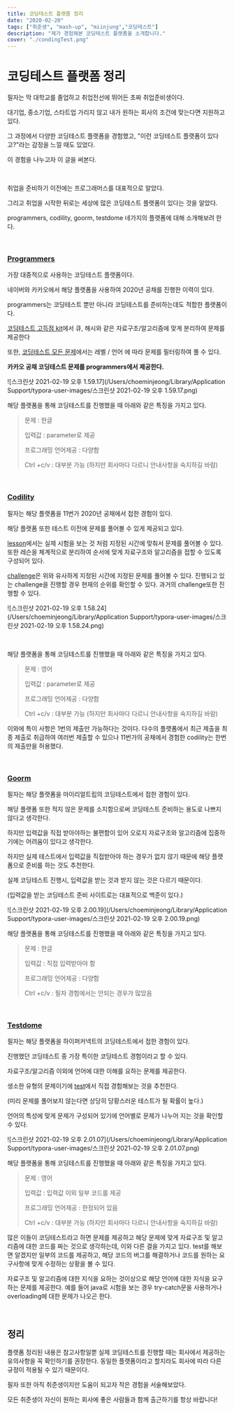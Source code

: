 ```yaml
---
title: 코딩테스트 플랫폼 정리
date: "2020-02-20"
tags: ["취준생", "mash-up", "miinjung","코딩테스트"]
description: "제가 경험해본 코딩테스트 플랫폼을 소개합니다."
cover: "./condingTest.png"
---
```




# 코딩테스트 플랫폼 정리

필자는 막 대학교를 졸업하고 취업전선에 뛰어든 초짜 취업준비생이다.

대기업, 중소기업, 스타트업 가리지 않고 내가 원하는 회사의 조건에 맞는다면 지원하고 있다.

그 과정에서 다양한 코딩테스트 플랫폼을 경험했고, "이런 코딩테스트 플랫폼이 있다고?"라는 감정을 느낄 때도 있었다.

이 경험을 나누고자 이 글을 써본다.

<br/>

취업을 준비하기 이전에는 프로그래머스를 대표적으로 알았다.

그리고 취업을 시작한 뒤로는 세상에 많은 코딩테스트 플랫폼이 있다는 것을 알았다.

programmers, codility, goorm, testdome 네가지의 플랫폼에 대해 소개해보려 한다.

<br/>

### [Programmers](https://programmers.co.kr)

가장 대중적으로 사용하는 코딩테스트 플랫폼이다.

네이버와 카카오에서 해당 플랫폼을 사용하여 2020년 공채를 진행한 이력이 있다.

programmers는 코딩테스트 뿐만 아니라 코딩테스트를 준비하는데도 적합한 플랫폼이다.

[코딩테스트 고득점 kit](https://programmers.co.kr/learn/challenges)에서 큐, 해시와 같은 자료구조/알고리즘에 맞게 분리하여 문제를 제공한다 

또한, [코딩테스트 모든 문제](https://programmers.co.kr/learn/challenges?tab=all_challenges)에서는 레벨 / 언어 에 따라 문제를 필터링하여 풀 수 있다. 

**카카오 공채 코딩테스트 문제를 programmers에서 제공한다.**

![스크린샷 2021-02-19 오후 1.59.17](/Users/choeminjeong/Library/Application Support/typora-user-images/스크린샷 2021-02-19 오후 1.59.17.png)<br/>

해당 플랫폼을 통해 코딩테스트를 진행했을 때 아래와 같은 특징을 가지고 있다.

> 문제 : 한글
>
> 입력값 : parameter로 제공
>
> 프로그래밍 언어제공 : 다양함
>
> Ctrl +c/v : 대부분 가능 (하지만 회사마다 다르니 안내사항을 숙지하길 바람)

<br/>

### [Codility](https://www.codility.com)

필자는 해당 플랫폼을 11번가 2020년 공채에서 접한 경험이 있다.

해당 플랫폼 또한 테스트 이전에 문제를 풀어볼 수 있게 제공되고 있다.

[lesson](https://app.codility.com/programmers/lessons/1-iterations/)에서는 실제 시험을 보는 것 처럼 지정된 시간에 맞춰서 문제를 풀어볼 수 있다. 또한 레슨을 체계적으로 분리하여 순서에 맞게 자료구조와 알고리즘을 접할 수 있도록 구성되어 있다.

[challenge](https://app.codility.com/programmers/challenges/)은 위와 유사하게 지정된 시간에 지정된 문제를 풀어볼 수 있다. 진행되고 있는 challenge을 진행할 경우 현재의 순위를 확인할 수 있다. 과거의 challenge또한 진행할 수 있다.

![스크린샷 2021-02-19 오후 1.58.24](/Users/choeminjeong/Library/Application Support/typora-user-images/스크린샷 2021-02-19 오후 1.58.24.png)

<br/>

해당 플랫폼을 통해 코딩테스트를 진행했을 때 아래와 같은 특징을 가지고 있다.

> 문제 : 영어
>
> 입력값 : parameter로 제공
>
> 프로그래밍 언어제공 : 다양함
>
> Ctrl +c/v : 대부분 가능 (하지만 회사마다 다르니 안내사항을 숙지하길 바람)

이와에 특이 사항은 1번의 제출만 가능하다는 것이다. 다수의 플랫폼에서 최근 제출을 최종 제출로 취급하여 여러번 제출할 수 있으나 11번가의 공채에서 경험한 codility는 한번의 제출만을 허용했다.

<br/>

### [Goorm](https://level.goorm.io)

필자는 해당 플랫폼을 마이리얼트립의 코딩테스트에서 접한 경험이 있다.

해당 플랫폼 또한 적지 않은 문제를 소지함으로써 코딩테스트 준비하는 용도로 나쁘지 않다고 생각한다.

하지만 입력값을 직접 받아야하는 불편함이 있어 오로지 자료구조와 알고리즘에 집중하기에는 어려움이 있다고 생각한다.

하지만 실제 테스트에서 입력값을 직접받아야 하는 경우가 없지 않기 때문에 해당 플랫폼으로 준비를 하는 것도 추천한다.

실제 코딩테스트 진행시, 입력값을 받는 것과 받지 않는 것은 다르기 때문이다.

(입력값을 받는 코딩테스트 준비 사이트로는 대표적으로 백준이 있다.)

![스크린샷 2021-02-19 오후 2.00.19](/Users/choeminjeong/Library/Application Support/typora-user-images/스크린샷 2021-02-19 오후 2.00.19.png)<br/>

해당 플랫폼을 통해 코딩테스트를 진행했을 때 아래와 같은 특징을 가지고 있다.

> 문제 : 한글
>
> 입력값 : 직접 입력받아야 함
>
> 프로그래밍 언어제공 : 다양함
>
> Ctrl +c/v : 필자 경험에서는 안되는 경우가 많았음

<br/>

### [Testdome](https://www.testdome.com)

필자는 해당 플랫폼을 하이퍼커넥트의 코딩테스트에서 접한 경험이 있다.

진행했던 코딩테스트 중 가장 특이한 코딩테스트 경험이라고 할 수 있다.

자료구조/알고리즘 이외에 언어에 대한 이해를 요하는 문제를 제공한다.

생소한 유형의 문제이기에 [test](https://www.testdome.com/tests)에서 직접 경험해보는 것을 추천한다. 

(미리 문제를 풀어보지 않는다면 상당히 당황스러운 테스트가 될 확률이 높다.)

언어의 특성에 맞게 문제가 구성되어 있기에 언어별로 문제가 나누어 지는 것을 확인할 수 있다.

![스크린샷 2021-02-19 오후 2.01.07](/Users/choeminjeong/Library/Application Support/typora-user-images/스크린샷 2021-02-19 오후 2.01.07.png)<br/>

해당 플랫폼을 통해 코딩테스트를 진행했을 때 아래와 같은 특징을 가지고 있다.

> 문제 : 영어
>
> 입력값 : 입력값 이외 일부 코드를 제공
>
> 프로그래밍 언어제공 : 한정되어 있음
>
> Ctrl +c/v : 대부분 가능 (하지만 회사마다 다르니 안내사항을 숙지하길 바람)

많은 이들이 코딩테스트라고 하면 문제를 제공하고 해당 문제에 맞게 자료구조 및 알고리즘에 대한 코드를 짜는 것으로 생각하는데, 이와 다른 결을 가지고 있다. test를 해보면 알겠지만 일부의 코드를 제공하고, 해당 코드의 버그를 해결하거나 코드를 원하는 요구사항에 맞게 수정하는 상황을 볼 수 있다.

자료구조 및 알고리즘에 대한 지식을 요하는 것이상으로 해당 언어에 대한 지식을 요구하는 문제를 제공한다. 예를 들어 java로 시험을 보는 경우 try-catch문을 사용하거나 overloading에 대한 문제가 나오곤 한다.

<br/>

## 정리

플랫폼 정리된 내용은 참고사항일뿐 실제 코딩테스트를 진행할 때는 회사에서 제공하는 유의사항을 꼭 확인하기를 권장한다. 동일한 플랫폼이라고 할지라도 회사에 따라 다른 규정이 적용될 수 있기 때문이다.

필자 또한 아직 취준생이지만 도움이 되고자 작은 경험을 서술해보았다.

모든 취준생이 자신이 원하는 회사에 좋은 사람들과 함께 출근하기를 항상 바랍니다!
